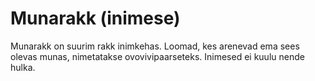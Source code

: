# Munarakk (inimese)

Munarakk on suurim rakk inimkehas. Loomad, kes arenevad ema sees olevas munas,
nimetatakse ovovivipaarseteks. Inimesed ei kuulu nende hulka.
